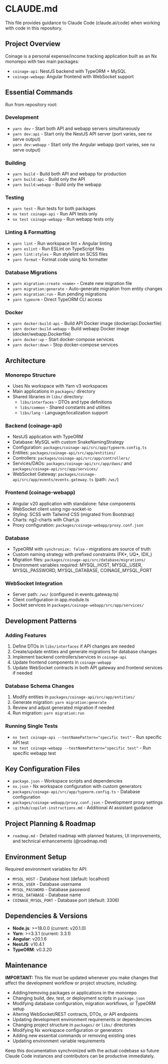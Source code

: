 # CLAUDE.md

This file provides guidance to Claude Code (claude.ai/code) when working with code in this repository.

## Project Overview

Coinage is a personal expense/income tracking application built as an Nx monorepo with two main packages:

- `coinage-api`: NestJS backend with TypeORM + MySQL
- `coinage-webapp`: Angular frontend with WebSocket support

## Essential Commands

Run from repository root:

### Development

- `yarn dev` - Start both API and webapp servers simultaneously
- `yarn dev:api` - Start only the NestJS API server (port varies, see nx serve output)
- `yarn dev:webapp` - Start only the Angular webapp (port varies, see nx serve output)

### Building

- `yarn build` - Build both API and webapp for production
- `yarn build:api` - Build only the API
- `yarn build:webapp` - Build only the webapp

### Testing

- `yarn test` - Run tests for both packages
- `nx test coinage-api` - Run API tests only
- `nx test coinage-webapp` - Run webapp tests only

### Linting & Formatting

- `yarn lint` - Run workspace lint + Angular linting
- `yarn eslint` - Run ESLint on TypeScript files
- `yarn lint:styles` - Run stylelint on SCSS files
- `yarn format` - Format code using Nx formatter

### Database Migrations

- `yarn migration:create <name>` - Create new migration file
- `yarn migration:generate` - Auto-generate migration from entity changes
- `yarn migration:run` - Run pending migrations
- `yarn typeorm` - Direct TypeORM CLI access

### Docker

- `yarn docker:build-api` - Build API Docker image (docker/api.Dockerfile)
- `yarn docker:build-webapp` - Build webapp Docker image (docker/webapp.Dockerfile)
- `yarn docker:up` - Start docker-compose services
- `yarn docker:down` - Stop docker-compose services

## Architecture

### Monorepo Structure

- Uses Nx workspace with Yarn v3 workspaces
- Main applications in `packages/` directory
- Shared libraries in `libs/` directory:
    - `libs/interfaces` - DTOs and type definitions
    - `libs/common` - Shared constants and utilities
    - `libs/lang` - Language/localization support

### Backend (coinage-api)

- NestJS application with TypeORM
- Database: MySQL with custom SnakeNamingStrategy
- Configuration: `packages/coinage-api/src/app/typeorm.config.ts`
- Entities: `packages/coinage-api/src/app/entities/`
- Controllers: `packages/coinage-api/src/app/controllers/`
- Services/DAOs: `packages/coinage-api/src/app/daos/` and `packages/coinage-api/src/app/services/`
- WebSocket Gateway: `packages/coinage-api/src/app/events/events.gateway.ts` (path: `/ws/`)

### Frontend (coinage-webapp)

- Angular v20 application with standalone: false components
- WebSocket client using ngx-socket-io
- Styling: SCSS with Tailwind CSS (migrated from Bootstrap)
- Charts: ng2-charts with Chart.js
- Proxy configuration: `packages/coinage-webapp/proxy.conf.json`

### Database

- TypeORM with `synchronize: false` - migrations are source of truth
- Custom naming strategy with prefixed constraints (FK*, UQ*, IDX\_)
- Migration files: `packages/coinage-api/src/database/migrations/`
- Environment variables required: MYSQL_HOST, MYSQL_USER, MYSQL_PASSWORD, MYSQL_DATABASE, COINAGE_MYSQL_PORT

### WebSocket Integration

- Server path: `/ws/` (configured in events.gateway.ts)
- Client configuration in app.module.ts
- Socket services in `packages/coinage-webapp/src/app/services/`

## Development Patterns

### Adding Features

1. Define DTOs in `libs/interfaces` if API changes are needed
2. Create/update entities and generate migrations for database changes
3. Implement backend controllers/services in `coinage-api`
4. Update frontend components in `coinage-webapp`
5. Update WebSocket contracts in both API gateway and frontend services if needed

### Database Schema Changes

1. Modify entities in `packages/coinage-api/src/app/entities/`
2. Generate migration: `yarn migration:generate`
3. Review and adjust generated migration if needed
4. Run migration: `yarn migration:run`

### Running Single Tests

- `nx test coinage-api --testNamePattern="specific test"` - Run specific API test
- `nx test coinage-webapp --testNamePattern="specific test"` - Run specific webapp test

## Key Configuration Files

- `package.json` - Workspace scripts and dependencies
- `nx.json` - Nx workspace configuration with custom generators
- `packages/coinage-api/src/app/typeorm.config.ts` - Database configuration
- `packages/coinage-webapp/proxy.conf.json` - Development proxy settings
- `.github/copilot-instructions.md` - Additional AI assistant guidance

## Project Planning & Roadmap

- `roadmap.md` - Detailed roadmap with planned features, UI improvements, and technical enhancements (@roadmap.md)

## Environment Setup

Required environment variables for API:

- `MYSQL_HOST` - Database host (default: localhost)
- `MYSQL_USER` - Database username
- `MYSQL_PASSWORD` - Database password
- `MYSQL_DATABASE` - Database name
- `COINAGE_MYSQL_PORT` - Database port (default: 3306)

## Dependencies & Versions

- **Node.js**: >=18.0.0 (current: v20.1.0)
- **Yarn**: >=3.3.1 (current: 3.3.1)
- **Angular**: v20.1.6
- **NestJS**: v10.4.1
- **TypeORM**: v0.3.20

## Maintenance

**IMPORTANT:** This file must be updated whenever you make changes that affect the development workflow or project structure, including:

- Adding/removing packages or applications in the monorepo
- Changing build, dev, test, or deployment scripts in `package.json`
- Modifying database configuration, migration workflows, or TypeORM setup
- Altering WebSocket/REST contracts, DTOs, or API endpoints
- Updating development environment requirements or dependencies
- Changing project structure in `packages/` or `libs/` directories
- Modifying Nx workspace configuration or generators
- Adding new essential commands or removing existing ones
- Updating environment variable requirements

Keep this documentation synchronized with the actual codebase so future Claude Code instances and contributors can be productive immediately.
